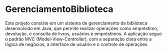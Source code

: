 # GerenciamentoBiblioteca
Este projeto consiste em um sistema de gerenciamento de biblioteca desenvolvido em Java, que permite realizar operações como empréstimo, devolução, e consulta de livros, usuários e empréstimos. A aplicação segue o padrão MVC (Model-View-Controller), com a separação clara entre a lógica de negócios, a interface de usuário e o controle de operações.
